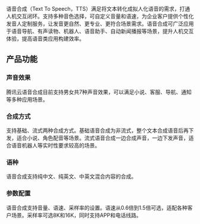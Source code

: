 ﻿语音合成（Text To Speech，TTS）满足将文本转化成拟人化语音的需求，打通人机交互闭环。支持多种音色选择，可自定义音量和语速，为企业客户提供个性化发音人定制服务，让发音更自然、更专业、更符合场景需求。语音合成可广泛应用于语音导航、有声读物、机器人、语音助手、自动新闻播报等场景，提升人机交互体验，提高语音类应用构建效率。

## 产品功能

### 声音效果
腾讯云语音合成目前支持男女共7种声音效果，可以满足小说、客服、导航、通知等多种应用场景。
### 合成方式
支持基础、流式两种合成方式。基础语音合成为非流式，整个文本合成语音后再下发，适合小说、角色配音等场景。流式语音合成一边合成声音，一边下发声音，适合语音机器人等实时性要求较高的场景。

### 语种
语音合成支持纯中文、纯英文、中英文混合内容的合成。

### 参数配置
语音合成支持音量、语速、采样率的设置。语速从0.6倍到1.5倍可选，适配各种客户场景。采样率可选8K和16K，同时支持APP和电话线路。
